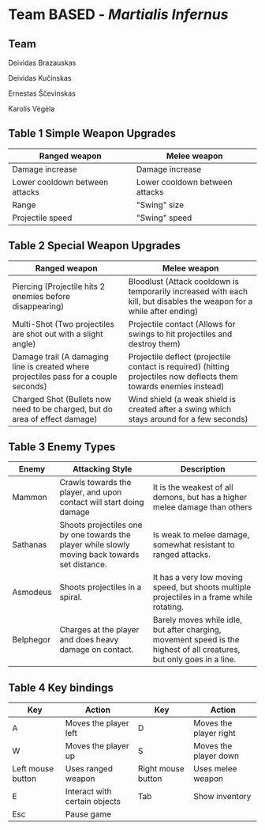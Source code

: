 # Team BASED - _Martialis Infernus_

## Team

Deividas Brazauskas

Deividas Kučinskas

Ernestas Ščevinskas

Karolis Vėgėla

## Table 1 Simple Weapon Upgrades

| **Ranged weapon** | **Melee weapon** |
| - | - |
| Damage increase | Damage increase |
| Lower cooldown between attacks | Lower cooldown between attacks |
| Range | "Swing" size |
| Projectile speed | "Swing" speed |

## Table 2 Special Weapon Upgrades

| **Ranged weapon** | **Melee weapon** |
| - | - |
| Piercing (Projectile hits 2 enemies before disappearing) | Bloodlust (Attack cooldown is temporarily increased with each kill, but disables the weapon for a while after ending) |
| Multi-Shot (Two projectiles are shot out with a slight angle) | Projectile contact (Allows for swings to hit projectiles and destroy them) |
| Damage trail (A damaging line is created where projectiles pass for a couple seconds) | Projectile deflect (projectile contact is required) (hitting projectiles now deflects them towards enemies instead) |
| Charged Shot (Bullets now need to be charged, but do area of effect damage) | Wind shield (a weak shield is created after a swing which stays around for a few seconds) |

## Table 3 Enemy Types

|**Enemy** |**Attacking Style** |**Description** |
| - | - | - |
|Mammon |Crawls towards the player, and upon contact will start doing damage |It is the weakest of all demons, but has a higher melee damage than others |
|Sathanas |Shoots projectiles one by one towards the player while slowly moving back towards set distance. |Is weak to melee damage,  somewhat resistant to ranged attacks. |
|Asmodeus |Shoots projectiles in a spiral. |It has a very low moving speed, but shoots multiple projectiles in a frame while rotating. |
|Belphegor |Charges at the player and does heavy damage on contact. |Barely moves while idle, but after charging, movement speed is the highest of all creatures, but only goes in a line. |

## Table 4 Key bindings

|**Key** |**Action** |**Key** |**Action** |
| - | - | - | - |
|A |Moves the player left |D |Moves the player right |
|W |Moves the player up |S |Moves the player down |
|Left mouse button |Uses ranged weapon |Right mouse button |Uses melee weapon |
|E |Interact with certain objects |Tab |Show inventory|
| Esc |Pause game |||